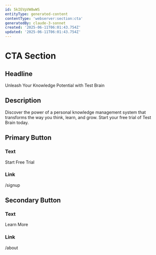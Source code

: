```yaml
---
id: 5kIEVpVW8wWS
entityType: generated-content
contentType: 'webserver:section:cta'
generatedBy: claude-3-sonnet
created: '2025-06-11T06:01:43.754Z'
updated: '2025-06-11T06:01:43.754Z'
---
```

# CTA Section

## Headline
Unleash Your Knowledge Potential with Test Brain

## Description
Discover the power of a personal knowledge management system that transforms the way you think, learn, and grow. Start your free trial of Test Brain today.

## Primary Button
### Text
Start Free Trial

### Link
/signup

## Secondary Button
### Text
Learn More

### Link
/about
